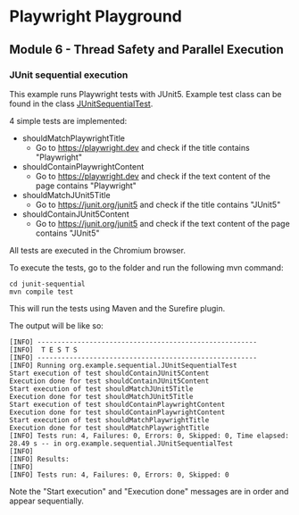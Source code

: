 # Playwright Playground
## Module 6 - Thread Safety and Parallel Execution
### JUnit sequential execution
This example runs Playwright tests with JUnit5.
Example test class can be found in the class [JUnitSequentialTest](/junit-sequential/src/test/java/org/example/sequential/JUnitSequentialTest.java).

4 simple tests are implemented:
* shouldMatchPlaywrightTitle
  * Go to https://playwright.dev and check if the title contains "Playwright" 
* shouldContainPlaywrightContent
  * Go to https://playwright.dev and check if the text content of the page contains "Playwright"
* shouldMatchJUnit5Title
  * Go to https://junit.org/junit5 and check if the title contains "JUnit5"
* shouldContainJUnit5Content
  * Go to https://junit.org/junit5 and check if the text content of the page contains "JUnit5"

All tests are executed in the Chromium browser.

To execute the tests, go to the folder and run the following mvn command:
```
cd junit-sequential
mvn compile test
```

This will run the tests using Maven and the Surefire plugin. 

The output will be like so:
```
[INFO] -------------------------------------------------------
[INFO]  T E S T S
[INFO] -------------------------------------------------------
[INFO] Running org.example.sequential.JUnitSequentialTest
Start execution of test shouldContainJUnit5Content
Execution done for test shouldContainJUnit5Content
Start execution of test shouldMatchJUnit5Title
Execution done for test shouldMatchJUnit5Title
Start execution of test shouldContainPlaywrightContent
Execution done for test shouldContainPlaywrightContent
Start execution of test shouldMatchPlaywrightTitle
Execution done for test shouldMatchPlaywrightTitle
[INFO] Tests run: 4, Failures: 0, Errors: 0, Skipped: 0, Time elapsed: 28.49 s -- in org.example.sequential.JUnitSequentialTest
[INFO] 
[INFO] Results:
[INFO] 
[INFO] Tests run: 4, Failures: 0, Errors: 0, Skipped: 0
```

Note the "Start execution" and "Execution done" messages are in order and appear sequentially.